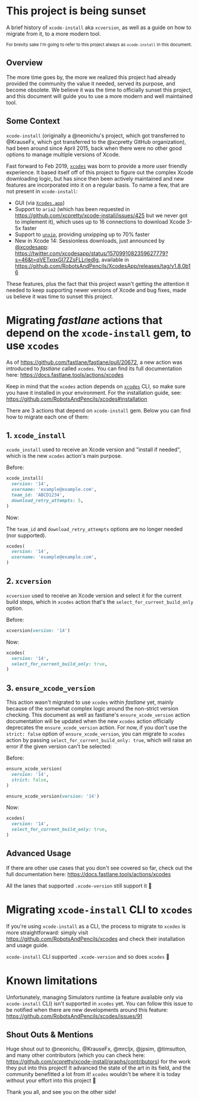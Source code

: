 # This project is being sunset

A brief history of `xcode-install` aka `xcversion`, as well as a guide on how to migrate from it, to a more modern tool.

<sub>For brevity sake I'm going to refer to this project always as `xcode-install` in this document.</sub>

## Overview

The more time goes by, the more we realized this project had already provided the community the value it needed, served its purpose, and become obsolete. We believe it was the time to officially sunset this project, and this document will guide you to use a more modern and well maintained tool.

## Some Context

`xcode-install` (originally a @neonichu's project, which got transferred to @KrauseFx, which got transferred to the @xcpretty GitHub organization), had been around since April 2015, back when there were no other good options to manage multiple versions of Xcode.

Fast forward to Feb 2019, [`xcodes`](https://github.com/RobotsAndPencils/xcodes) was born to provide a more user friendly experience. It based itself off of this project to figure out the complex Xcode downloading logic, but has since then been actively maintained and new features are incorporated into it on a regular basis. To name a few, that are not present in `xcode-install`:

- GUI (via [`Xcodes.app`](https://github.com/RobotsAndPencils/XcodesApp))
- Support to `aria2` (which has been requested in https://github.com/xcpretty/xcode-install/issues/425 but we never got to implement it), which uses up to 16 connections to download Xcode 3-5x faster
- Support to [`unxip`](https://github.com/saagarjha/unxip), providing unxipping up to 70% faster
- New in Xcode 14: Sessionless downloads, just announced by [@xcodesapp](https://twitter.com/xcodesapp): https://twitter.com/xcodesapp/status/1570991082359627779?s=46&t=qVETxqxGI7ZZsFLLrledIg, available in https://github.com/RobotsAndPencils/XcodesApp/releases/tag/v1.8.0b16

These features, plus the fact that this project wasn't getting the attention it needed to keep supporting newer versions of Xcode and bug fixes, made us believe it was time to sunset this project.

# Migrating _fastlane_ actions that depend on the `xcode-install` gem, to use `xcodes`

As of https://github.com/fastlane/fastlane/pull/20672, a new action was introduced to _fastlane_ called `xcodes`. You can find its full documentation here: https://docs.fastlane.tools/actions/xcodes

Keep in mind that the `xcodes` action depends on [`xcodes`](https://github.com/RobotsAndPencils/xcodes) CLI, so make sure you have it installed in your environment. For the installation guide, see: https://github.com/RobotsAndPencils/xcodes#installation

There are 3 actions that depend on `xcode-install` gem. Below you can find how to migrate each one of them:

## 1. `xcode_install`

`xcode_install` used to receive an Xcode version and "install if needed", which is the new `xcodes` action's main purpose.

Before:

```ruby
xcode_install(
  version: '14',
  username: 'example@example.com',
  team_id: 'ABCD1234',
  download_retry_attempts: 5,
)
```

Now:

The `team_id` and `download_retry_attempts` options are no longer needed (nor supported).

```ruby
xcodes(
  version: '14',
  username: 'example@example.com',
)
```

## 2. `xcversion`

`xcversion` used to receive an Xcode version and select it for the current build steps, which in `xcodes` action that's the `select_for_current_build_only` option.

Before:

```ruby
xcversion(version: '14')
```

Now:

```ruby
xcodes(
  version: '14',
  select_for_current_build_only: true,
)
```

## 3. `ensure_xcode_version`

This action wasn't migrated to use `xcodes` within _fastlane_ yet, mainly because of the somewhat complex logic around the non-strict version checking. This document as well as fastlane's `ensure_xcode_version` action documentation will be updated when the new `xcodes` action officially deprecates the `ensure_xcode_version` action. For now, if you don't use the `strict: false` option of `ensure_xcode_version`, you can migrate to `xcodes` action by passing `select_for_current_build_only: true`, which will raise an error if the given version can't be selected:

Before:

```ruby
ensure_xcode_version(
  version: '14',
  strict: false,
)
```

```ruby
ensure_xcode_version(version: '14')
```

Now:

```ruby
xcodes(
  version: '14',
  select_for_current_build_only: true,
)
```

## Advanced Usage

If there are other use cases that you don't see covered so far, check out the full documentation here: https://docs.fastlane.tools/actions/xcodes

All the lanes that supported `.xcode-version` still support it :tada:

# Migrating `xcode-install` CLI to `xcodes`

If you're using `xcode-install` as a CLI, the process to migrate to `xcodes` is more straightforward: simply visit https://github.com/RobotsAndPencils/xcodes and check their installation and usage guide.

`xcode-install` CLI supported `.xcode-version` and so does `xcodes` :tada:

# Known limitations

Unfortunately, managing Simulators runtime (a feature available only via `xcode-install` CLI) isn't supported in `xcodes` yet. You can follow this issue to be notified when there are new developments around this feature: https://github.com/RobotsAndPencils/xcodes/issues/91

## Shout Outs & Mentions

Huge shout out to @neonichu, @KrauseFx, @mrcljx, @jpsim, @timsutton, and many other contributors (which you can check here: https://github.com/xcpretty/xcode-install/graphs/contributors) for the work they put into this project! It advanced the state of the art in its field, and the community benefitted a lot from it! `xcodes` wouldn't be where it is today without your effort into this project 💟

Thank you all, and see you on the other side!
